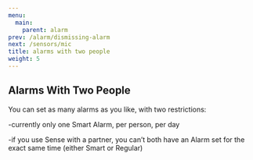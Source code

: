 ```yaml
---
menu:
  main:
    parent: alarm
prev: /alarm/dismissing-alarm
next: /sensors/mic
title: alarms with two people
weight: 5
---
```


## Alarms With Two People


You can set as many alarms as you like, with two restrictions:

-currently only one Smart Alarm, per person, per day

-if you use Sense with a partner, you can’t both have an Alarm set for the exact same time (either Smart or Regular)

